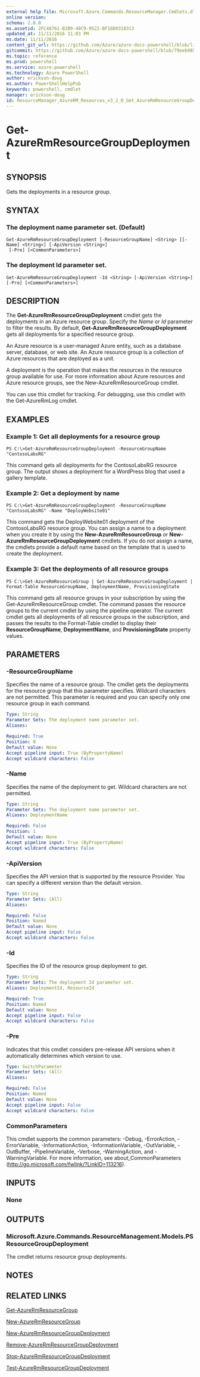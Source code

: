```yaml
---
external help file: Microsoft.Azure.Commands.ResourceManager.Cmdlets.dll-Help.xml
online version: 
schema: 2.0.0
ms.assetid: 2FC48761-B2B9-40C9-9522-BF16D0318313
updated_at: 11/11/2016 11:03 PM
ms.date: 11/11/2016
content_git_url: https://github.com/Azure/azure-docs-powershell/blob/live/azureps-cmdlets-docs/ResourceManager/AzureRM.Resources/v3.2.0/Get-AzureRmResourceGroupDeployment.md
gitcommit: https://github.com/Azure/azure-docs-powershell/blob/79eeb985ea480979357fb4695832a0c3d29a48bf/azureps-cmdlets-docs/ResourceManager/AzureRM.Resources/v3.2.0/Get-AzureRmResourceGroupDeployment.md
ms.topic: reference
ms.prod: powershell
ms.service: azure-powershell
ms.technology: Azure PowerShell
author: erickson-doug
ms.author: PowerShellHelpPub
keywords: powershell, cmdlet
manager: erickson-doug
id: ResourceManager_AzureRM_Resources_v3_2_0_Get_AzureRmResourceGroupDeployment_md
---
```


# Get-AzureRmResourceGroupDeployment

## SYNOPSIS
Gets the deployments in a resource group.

## SYNTAX

### The deployment name parameter set. (Default)
```
Get-AzureRmResourceGroupDeployment [-ResourceGroupName] <String> [[-Name] <String>] [-ApiVersion <String>]
 [-Pre] [<CommonParameters>]
```

### The deployment Id parameter set.
```
Get-AzureRmResourceGroupDeployment -Id <String> [-ApiVersion <String>] [-Pre] [<CommonParameters>]
```

## DESCRIPTION
The **Get-AzureRmResourceGroupDeployment** cmdlet gets the deployments in an Azure resource group.
Specify the *Name* or *Id* parameter to filter the results.
By default, **Get-AzureRmResourceGroupDeployment** gets all deployments for a specified resource group.

An Azure resource is a user-managed Azure entity, such as a database server, database, or web site.
An Azure resource group is a collection of Azure resources that are deployed as a unit.

A deployment is the operation that makes the resources in the resource group available for use.
For more information about Azure resources and Azure resource groups, see the New-AzureRmResourceGroup cmdlet.

You can use this cmdlet for tracking.
For debugging, use this cmdlet with the Get-AzureRmLog cmdlet.

## EXAMPLES

### Example 1: Get all deployments for a resource group
```
PS C:\>Get-AzureRmResourceGroupDeployment -ResourceGroupName "ContosoLabsRG"
```

This command gets all deployments for the ContosoLabsRG resource group.
The output shows a deployment for a WordPress blog that used a gallery template.

### Example 2: Get a deployment by name
```
PS C:\>Get-AzureRmResourceGroupDeployment -ResourceGroupName "ContosoLabsRG" -Name "DeployWebsite01"
```

This command gets the DeployWebsite01 deployment of the ContosoLabsRG resource group.
You can assign a name to a deployment when you create it by using the **New-AzureRmResourceGroup** or **New-AzureRmResourceGroupDeployment** cmdlets.
If you do not assign a name, the cmdlets provide a default name based on the template that is used to create the deployment.

### Example 3: Get the deployments of all resource groups
```
PS C:\>Get-AzureRmResourceGroup | Get-AzureRmResourceGroupDeployment | Format-Table ResourceGroupName, DeploymentName, ProvisioningState
```

This command gets all resource groups in your subscription by using the Get-AzureRmResourceGroup cmdlet.
The command passes the resource groups to the current cmdlet by using the pipeline operator.
The current cmdlet gets all deployments of all resource groups in the subscription, and passes the results to the Format-Table cmdlet to display their **ResourceGroupName**, **DeploymentName**, and **ProvisioningState** property values.

## PARAMETERS

### -ResourceGroupName
Specifies the name of a resource group.
The cmdlet gets the deployments for the resource group that this parameter specifies.
Wildcard characters are not permitted.
This parameter is required and you can specify only one resource group in each command.

```yaml
Type: String
Parameter Sets: The deployment name parameter set.
Aliases: 

Required: True
Position: 0
Default value: None
Accept pipeline input: True (ByPropertyName)
Accept wildcard characters: False
```

### -Name
Specifies the name of the deployment to get.
Wildcard characters are not permitted.

```yaml
Type: String
Parameter Sets: The deployment name parameter set.
Aliases: DeploymentName

Required: False
Position: 1
Default value: None
Accept pipeline input: True (ByPropertyName)
Accept wildcard characters: False
```

### -ApiVersion
Specifies the API version that is supported by the resource Provider.
You can specify a different version than the default version.

```yaml
Type: String
Parameter Sets: (All)
Aliases: 

Required: False
Position: Named
Default value: None
Accept pipeline input: False
Accept wildcard characters: False
```

### -Id
Specifies the ID of the resource group deployment to get.

```yaml
Type: String
Parameter Sets: The deployment Id parameter set.
Aliases: DeploymentId, ResourceId

Required: True
Position: Named
Default value: None
Accept pipeline input: False
Accept wildcard characters: False
```

### -Pre
Indicates that this cmdlet considers pre-release API versions when it automatically determines which version to use.

```yaml
Type: SwitchParameter
Parameter Sets: (All)
Aliases: 

Required: False
Position: Named
Default value: None
Accept pipeline input: False
Accept wildcard characters: False
```

### CommonParameters
This cmdlet supports the common parameters: -Debug, -ErrorAction, -ErrorVariable, -InformationAction, -InformationVariable, -OutVariable, -OutBuffer, -PipelineVariable, -Verbose, -WarningAction, and -WarningVariable. For more information, see about_CommonParameters (http://go.microsoft.com/fwlink/?LinkID=113216).

## INPUTS

### None

## OUTPUTS

### Microsoft.Azure.Commands.ResourceManagement.Models.PSResourceGroupDeployment
The cmdlet returns resource group deployments.

## NOTES

## RELATED LINKS

[Get-AzureRmResourceGroup](xref:ResourceManager/AzureRM.Resources/v3.2.0/Get-AzureRmResourceGroup.md)

[New-AzureRmResourceGroup](xref:ResourceManager/AzureRM.Resources/v3.2.0/New-AzureRmResourceGroup.md)

[New-AzureRmResourceGroupDeployment](xref:ResourceManager/AzureRM.Resources/v3.2.0/New-AzureRmResourceGroupDeployment.md)

[Remove-AzureRmResourceGroupDeployment](xref:ResourceManager/AzureRM.Resources/v3.2.0/Remove-AzureRmResourceGroupDeployment.md)

[Stop-AzureRmResourceGroupDeployment](xref:ResourceManager/AzureRM.Resources/v3.2.0/Stop-AzureRmResourceGroupDeployment.md)

[Test-AzureRmResourceGroupDeployment](xref:ResourceManager/AzureRM.Resources/v3.2.0/Test-AzureRmResourceGroupDeployment.md)


